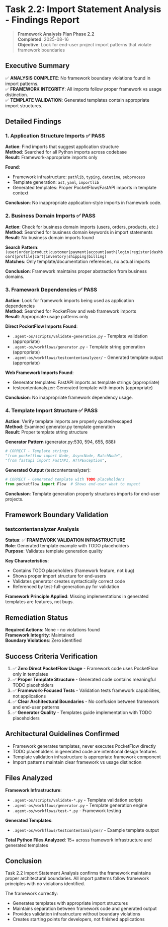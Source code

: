 # Task 2.2: Import Statement Analysis - Findings Report

> **Framework Analysis Plan Phase 2.2**  
> **Completed**: 2025-08-16  
> **Objective**: Look for end-user project import patterns that violate framework boundaries

## Executive Summary

✅ **ANALYSIS COMPLETE**: No framework boundary violations found in import patterns.  
✅ **FRAMEWORK INTEGRITY**: All imports follow proper framework vs usage distinction.  
✅ **TEMPLATE VALIDATION**: Generated templates contain appropriate import structures.

## Detailed Findings

### 1. Application Structure Imports ✅ PASS

**Action**: Find imports that suggest application structure  
**Method**: Searched for all Python imports across codebase  
**Result**: Framework-appropriate imports only

**Found**:
- Framework infrastructure: `pathlib`, `typing`, `datetime`, `subprocess`
- Template generation: `ast`, `yaml`, `importlib`  
- Generated templates: Proper PocketFlow/FastAPI imports in template context

**Conclusion**: No inappropriate application-style imports in framework code.

### 2. Business Domain Imports ✅ PASS

**Action**: Check for business domain imports (users, orders, products, etc.)  
**Method**: Searched for business domain keywords in import statements  
**Result**: No business domain imports found

**Search Pattern**: `(user|order|product|customer|payment|account|auth|login|register|dashboard|profile|cart|inventory|shipping|billing)`  
**Matches**: Only template/documentation references, no actual imports

**Conclusion**: Framework maintains proper abstraction from business domains.

### 3. Framework Dependencies ✅ PASS

**Action**: Look for framework imports being used as application dependencies  
**Method**: Searched for PocketFlow and web framework imports  
**Result**: Appropriate usage patterns only

**Direct PocketFlow Imports Found**:
- `.agent-os/scripts/validate-generation.py` - Template validation (appropriate)
- `.agent-os/workflows/generator.py` - Template string generation (appropriate)
- `.agent-os/workflows/testcontentanalyzer/` - Generated template output (appropriate)

**Web Framework Imports Found**:
- Generator templates: FastAPI imports as template strings (appropriate)
- testcontentanalyzer: Generated template with imports (appropriate)

**Conclusion**: No inappropriate framework dependency usage.

### 4. Template Import Structure ✅ PASS

**Action**: Verify template imports are properly quoted/escaped  
**Method**: Examined generator.py template generation  
**Result**: Proper template string structure

**Generator Pattern** (generator.py:530, 594, 655, 688):
```python
# CORRECT - Template strings
"from pocketflow import Node, AsyncNode, BatchNode",
"from fastapi import FastAPI, HTTPException",
```

**Generated Output** (testcontentanalyzer):
```python
# CORRECT - Generated template with TODO placeholders
from pocketflow import Flow  # Shows end-user what to expect
```

**Conclusion**: Template generation properly structures imports for end-user projects.

## Framework Boundary Validation

### testcontentanalyzer Analysis

**Status**: ✅ **FRAMEWORK VALIDATION INFRASTRUCTURE**  
**Role**: Generated template example with TODO placeholders  
**Purpose**: Validates template generation quality

**Key Characteristics**:
- Contains TODO placeholders (framework feature, not bug)
- Shows proper import structure for end-users
- Validates generator creates syntactically correct code
- Referenced by test-full-generation.py for validation

**Framework Principle Applied**: Missing implementations in generated templates are features, not bugs.

## Remediation Status

**Required Actions**: None - no violations found  
**Framework Integrity**: Maintained  
**Boundary Violations**: Zero identified

## Success Criteria Verification

1. ✅ **Zero Direct PocketFlow Usage** - Framework code uses PocketFlow only in templates
2. ✅ **Proper Template Structure** - Generated code contains meaningful TODO placeholders  
3. ✅ **Framework-Focused Tests** - Validation tests framework capabilities, not applications
4. ✅ **Clear Architectural Boundaries** - No confusion between framework and end-user patterns
5. ✅ **Generator Quality** - Templates guide implementation with TODO placeholders

## Architectural Guidelines Confirmed

- Framework generates templates, never executes PocketFlow directly
- TODO placeholders in generated code are intentional design features
- Template validation infrastructure is appropriate framework component
- Import patterns maintain clear framework vs usage distinction

## Files Analyzed

**Framework Infrastructure**:
- `.agent-os/scripts/validate-*.py` - Template validation scripts
- `.agent-os/workflows/generator.py` - Template generation engine
- `.agent-os/workflows/test-*.py` - Framework testing

**Generated Templates**:
- `.agent-os/workflows/testcontentanalyzer/` - Example template output

**Total Python Files Analyzed**: 15+ across framework infrastructure and generated templates

## Conclusion

Task 2.2 Import Statement Analysis confirms the framework maintains proper architectural boundaries. All import patterns follow framework principles with no violations identified.

The framework correctly:
- Generates templates with appropriate import structures
- Maintains separation between framework code and generated output  
- Provides validation infrastructure without boundary violations
- Creates starting points for developers, not finished applications